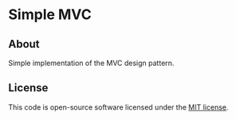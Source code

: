 # Simple MVC

## About
Simple implementation of the MVC design pattern.

## License

This code is open-source software licensed under the [MIT license](https://opensource.org/licenses/MIT).